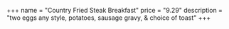 +++
name = "Country Fried Steak Breakfast"
price = "9.29"
description = "two eggs any style, potatoes, sausage gravy, & choice of toast"
+++
